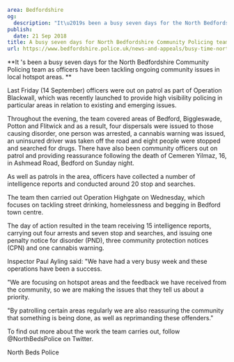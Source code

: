 ```yaml
area: Bedfordshire
og:
  description: "It\u2019s been a busy seven days for the North Bedfordshire Community Policing team as officers have been tackling ongoing community issues in local hotspot areas."
publish:
  date: 21 Sep 2018
title: A busy seven days for North Bedfordshire Community Policing team
url: https://www.bedfordshire.police.uk/news-and-appeals/busy-time-north-communitysept18
```

**It 's been a busy seven days for the North Bedfordshire Community Policing team as officers have been tackling ongoing community issues in local hotspot areas. **

Last Friday (14 September) officers were out on patrol as part of Operation Blackwall, which was recently launched to provide high visibility policing in particular areas in relation to existing and emerging issues.

Throughout the evening, the team covered areas of Bedford, Biggleswade, Potton and Flitwick and as a result, four dispersals were issued to those causing disorder, one person was arrested, a cannabis warning was issued, an uninsured driver was taken off the road and eight people were stopped and searched for drugs. There have also been community officers out on patrol and providing reassurance following the death of Cemeren Yilmaz, 16, in Ashmead Road, Bedford on Sunday night.

As well as patrols in the area, officers have collected a number of intelligence reports and conducted around 20 stop and searches.

The team then carried out Operation Highgate on Wednesday, which focuses on tackling street drinking, homelessness and begging in Bedford town centre.

The day of action resulted in the team receiving 15 intelligence reports, carrying out four arrests and seven stop and searches, and issuing one penalty notice for disorder (PND), three community protection notices (CPN) and one cannabis warning.

Inspector Paul Ayling said: "We have had a very busy week and these operations have been a success.

"We are focusing on hotspot areas and the feedback we have received from the community, so we are making the issues that they tell us about a priority.

"By patrolling certain areas regularly we are also reassuring the community that something is being done, as well as reprimanding these offenders."

To find out more about the work the team carries out, follow @NorthBedsPolice on Twitter.

North Beds Police
